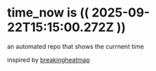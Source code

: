 # time_now is (( 2025-09-22T15:15:00.272Z ))

an automated repo that shows the currnent time

inspired by [breakingheatmap](https://github.com/breakingheatmap/breakingheatmap)